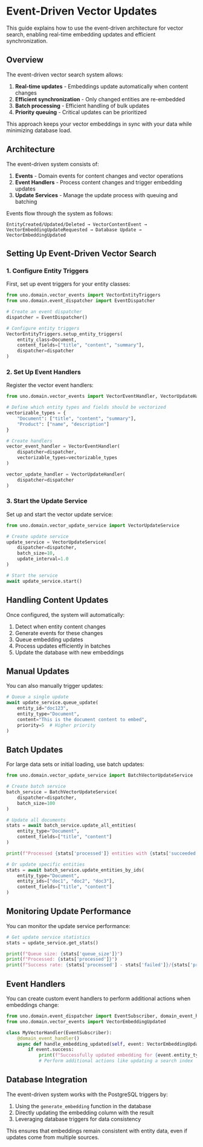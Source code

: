 # Event-Driven Vector Updates

This guide explains how to use the event-driven architecture for vector search, enabling real-time embedding updates and efficient synchronization.

## Overview

The event-driven vector search system allows:

1. **Real-time updates** - Embeddings update automatically when content changes
2. **Efficient synchronization** - Only changed entities are re-embedded
3. **Batch processing** - Efficient handling of bulk updates
4. **Priority queuing** - Critical updates can be prioritized

This approach keeps your vector embeddings in sync with your data while minimizing database load.

## Architecture

The event-driven system consists of:

1. **Events** - Domain events for content changes and vector operations
2. **Event Handlers** - Process content changes and trigger embedding updates
3. **Update Services** - Manage the update process with queuing and batching

Events flow through the system as follows:

```
EntityCreated/Updated/Deleted → VectorContentEvent → VectorEmbeddingUpdateRequested → Database Update → VectorEmbeddingUpdated
```

## Setting Up Event-Driven Vector Search

### 1. Configure Entity Triggers

First, set up event triggers for your entity classes:

```python
from uno.domain.vector_events import VectorEntityTriggers
from uno.domain.event_dispatcher import EventDispatcher

# Create an event dispatcher
dispatcher = EventDispatcher()

# Configure entity triggers
VectorEntityTriggers.setup_entity_triggers(
    entity_class=Document,
    content_fields=["title", "content", "summary"],
    dispatcher=dispatcher
)
```

### 2. Set Up Event Handlers

Register the vector event handlers:

```python
from uno.domain.vector_events import VectorEventHandler, VectorUpdateHandler

# Define which entity types and fields should be vectorized
vectorizable_types = {
    "Document": ["title", "content", "summary"],
    "Product": ["name", "description"]
}

# Create handlers
vector_event_handler = VectorEventHandler(
    dispatcher=dispatcher,
    vectorizable_types=vectorizable_types
)

vector_update_handler = VectorUpdateHandler(
    dispatcher=dispatcher
)
```

### 3. Start the Update Service

Set up and start the vector update service:

```python
from uno.domain.vector_update_service import VectorUpdateService

# Create update service
update_service = VectorUpdateService(
    dispatcher=dispatcher,
    batch_size=10,
    update_interval=1.0
)

# Start the service
await update_service.start()
```

## Handling Content Updates

Once configured, the system will automatically:

1. Detect when entity content changes
2. Generate events for these changes
3. Queue embedding updates
4. Process updates efficiently in batches
5. Update the database with new embeddings

## Manual Updates

You can also manually trigger updates:

```python
# Queue a single update
await update_service.queue_update(
    entity_id="doc123",
    entity_type="Document",
    content="This is the document content to embed",
    priority=5  # Higher priority
)
```

## Batch Updates

For large data sets or initial loading, use batch updates:

```python
from uno.domain.vector_update_service import BatchVectorUpdateService

# Create batch service
batch_service = BatchVectorUpdateService(
    dispatcher=dispatcher,
    batch_size=100
)

# Update all documents
stats = await batch_service.update_all_entities(
    entity_type="Document",
    content_fields=["title", "content"]
)

print(f"Processed {stats['processed']} entities with {stats['succeeded']} successes")

# Or update specific entities
stats = await batch_service.update_entities_by_ids(
    entity_type="Document",
    entity_ids=["doc1", "doc2", "doc3"],
    content_fields=["title", "content"]
)
```

## Monitoring Update Performance

You can monitor the update service performance:

```python
# Get update service statistics
stats = update_service.get_stats()

print(f"Queue size: {stats['queue_size']}")
print(f"Processed: {stats['processed']}")
print(f"Success rate: {stats['processed'] - stats['failed']}/{stats['processed']}")
```

## Event Handlers

You can create custom event handlers to perform additional actions when embeddings change:

```python
from uno.domain.event_dispatcher import EventSubscriber, domain_event_handler
from uno.domain.vector_events import VectorEmbeddingUpdated

class MyVectorHandler(EventSubscriber):
    @domain_event_handler()
    async def handle_embedding_updated(self, event: VectorEmbeddingUpdated) -> None:
        if event.success:
            print(f"Successfully updated embedding for {event.entity_type} {event.entity_id}")
            # Perform additional actions like updating a search index
```

## Database Integration

The event-driven system works with the PostgreSQL triggers by:

1. Using the `generate_embedding` function in the database
2. Directly updating the embedding column with the result
3. Leveraging database triggers for data consistency

This ensures that embeddings remain consistent with entity data, even if updates come from multiple sources.